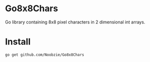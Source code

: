 # Go8x8Chars
Go library containing 8x8 pixel characters in 2 dimensional int arrays. 

# Install
```
go get github.com/Noobzie/Go8x8Chars
```

